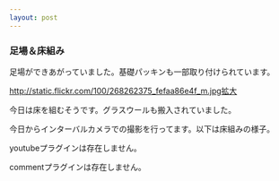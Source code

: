 ```yaml
---
layout: post
---
```

<h3>足場＆床組み</h3>
<p>足場ができあがっていました。基礎パッキンも一部取り付けられています。</p>
<p><a href="http://static.flickr.com/100/268262375_fefaa86e4f_m.jpg">http://static.flickr.com/100/268262375_fefaa86e4f_m.jpg</a><a href="http://flickr.com/photos/yoshimov/268262375/">拡大</a></p>
<p>今日は床を組むそうです。グラスウールも搬入されていました。</p>
<p>今日からインターバルカメラでの撮影を行ってます。以下は床組みの様子。</p>
<p><span class="error">youtubeプラグインは存在しません。</span></p>
<p><span class="error">commentプラグインは存在しません。</span> </p>
